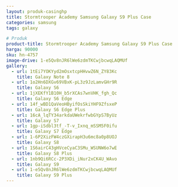 ```yaml
---
layout: produk-casinghp
title: Stormtrooper Academy Samsung Galaxy S9 Plus Case
categories: samsung
tags: galaxy

# Produk
product-title: Stormtrooper Academy Samsung Galaxy S9 Plus Case
harga: 90000
sku: hn-4757
image-drive: 1-e5Qv8nJR6lWe6zdmTKCwjbcwqLAQMUf
gallery:
  - url: 1tEi7YOKYyd2mOsxtcpHHvwZ6N_ZY83Kc
    title: Galaxy Note 8
  - url: 1o2Hn6DXGv69VBxK-pL3z9JzLamvGHr9R
    title: Galaxy S6
  - url: 1jXEKfY1B10H_b5rXCAs7wnVHK_fgh_Qc
    title: Galaxy S6 Edge
  - url: 14f_wBD1QaVeoHByifOsSkiYHF9ZfsxeP
    title: Galaxy S6 Edge Plus
  - url: 16cA_lqTY34arkdaUWekrfwbGYpS7ByUz
    title: Galaxy S7
  - url: 1gp-iSdbl3tf_-T-v_Ixnq_mSSM5F0ifu
    title: Galaxy S7 Edge
  - url: 1-6P2XizFW4czGXirapH3u6mc8a0p8UOJ
    title: Galaxy S8
  - url: 1S6airC43gHVceCyaC3SMu_WSUNW6o7wE
    title: Galaxy S8 Plus
  - url: 1nb9Qi6RCc-2P3XDi_iNur2xCK4U_WAvo
    title: Galaxy S9
  - url: 1-e5Qv8nJR6lWe6zdmTKCwjbcwqLAQMUf
    title: Galaxy S9 Plus
---
```

